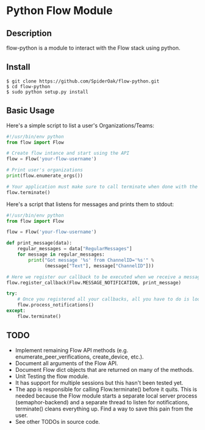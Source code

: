 # Python Flow Module

## Description

flow-python is a module to interact with the Flow stack using python.

## Install
```
$ git clone https://github.com/SpiderOak/flow-python.git
$ cd flow-python
$ sudo python setup.py install
```
## Basic Usage

Here's a simple script to list a user's Organizations/Teams:
```python
#!/usr/bin/env python
from flow import Flow

# Create flow intance and start using the API
flow = Flow('your-flow-username')

# Print user's organizations
print(flow.enumerate_orgs())

# Your application must make sure to call terminate when done with the flow object
flow.terminate()
```

Here's a script that listens for messages and prints them to stdout:
```python
#!/usr/bin/env python
from flow import Flow

flow = Flow('your-flow-username')

def print_message(data):
    regular_messages = data["RegularMessages"]
    for message in regular_messages:
        print("Got message '%s' from ChannelID='%s'" %
              (message["Text"], message["ChannelID"]))

# Here we register our callback to be executed when we receive a message
flow.register_callback(Flow.MESSAGE_NOTIFICATION, print_message)

try:
    # Once you registered all your callbacks, all you have to do is loop.
    flow.process_notifications()
except:
    flow.terminate()
```

## TODO

- Implement remaining Flow API methods (e.g. enumerate_peer_verifications, create_device, etc.).
- Document all arguments of the Flow API. 
- Document Flow dict objects that are returned on many of the methods.
- Unit Testing the flow module.
- It has support for multiple sessions but this hasn't been tested yet.
- The app is responsible for calling Flow.terminate() before it quits. This is needed because the Flow module starts a separate local server process (semaphor-backend) and a separate thread to listen for notifications, terminate() cleans everything up. Find a way to save this pain from the user.
- See other TODOs in source code.
